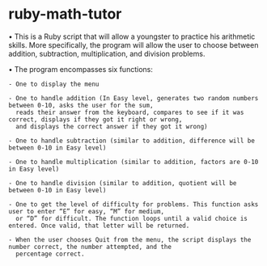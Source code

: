 # ruby-math-tutor

• This is a Ruby script that will allow a youngster to practice his arithmetic skills. 
  More specifically, the program will allow the user to choose between addition, subtraction, multiplication, and division problems. 

• The program encompasses six functions:

	- One to display the menu
  
	- One to handle addition (In Easy level, generates two random numbers between 0-10, asks the user for the sum, 
	  reads their answer from the keyboard, compares to see if it was correct, displays if they got it right or wrong, 
	  and displays the correct answer if they got it wrong)
    
	- One to handle subtraction (similar to addition, difference will be between 0-10 in Easy level)
  
	- One to handle multiplication (similar to addition, factors are 0-10 in Easy level)
  
	- One to handle division (similar to addition, quotient will be between 0-10 in Easy level)
  
	- One to get the level of difficulty for problems. This function asks user to enter “E” for easy, “M” for medium,
	  or “D” for difficult. The function loops until a valid choice is entered. Once valid, that letter will be returned.
    
	- When the user chooses Quit from the menu, the script displays the number correct, the number attempted, and the
	  percentage correct. 


